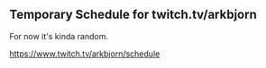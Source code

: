 ## Temporary Schedule for twitch.tv/arkbjorn

For now it's kinda random.

https://www.twitch.tv/arkbjorn/schedule
